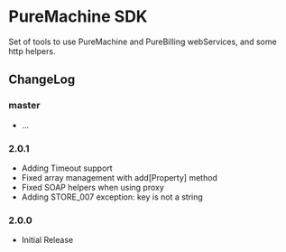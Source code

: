 # PureMachine SDK

Set of tools to use PureMachine and PureBilling webServices, and some http helpers.


## ChangeLog

### master

- ...

### 2.0.1

- Adding Timeout support
- Fixed array management with add[Property] method
- Fixed SOAP helpers when using proxy
- Adding STORE_007 exception: key is not a string

### 2.0.0

- Initial Release
